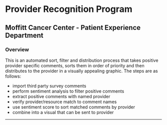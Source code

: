 
# Provider Recognition Program

## Moffitt Cancer Center - Patient Experience Department

### Overview

This is an automated sort, filter and distribution process that takes positive provider specific comments, sorts them in order of priority and then distributes to the provider in a visually appealing graphic. The steps are as follows:

-   import third party survey comments 
-   perform sentiment analysis to filter positive comments
-   extract positive comments with named provider
-   verify provider/resource match to comment names
-   use sentiment score to sort matched comments by provider
-   combine into a visual that can be sent to provider



------------------------------------------------------------------------

